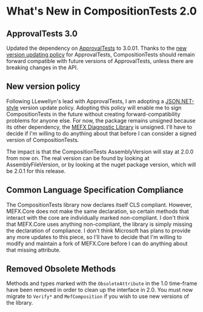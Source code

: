 What's New in CompositionTests 2.0
===

ApprovalTests 3.0
---
Updated the dependency on [ApprovalTests](http://approvaltests.com) to 3.0.01.  Thanks to the [new version updating policy](http://blog.approvaltests.com/2013/07/whats-new-in-approvaltestnet-v-30.html) for ApprovalTests, CompositionTests should remain forward compatible with future versions of ApprovalTests, unless there are breaking changes in the API. 

New version policy
---

Following LLewellyn's lead with ApprovalTests, I am adopting a [JSON.NET-style](http://james.newtonking.com/archive/2012/04/04/json-net-strong-naming-and-assembly-version-numbers.aspx) version update policy.  Adopting this policy will enable me to sign CompositionTests in the future without creating forward-compatibility problems for anyone else.  For now, the package remains unsigned because its other dependency, the [MEFX Diagnostic Library](https://www.nuget.org/packages/MEFX.Core.Unofficial/) is unsigned.  I'll have to decide if I'm willing to do anything about that before I can  consider a signed version of CompositionTests.

The impact is that the CompositionTests AssemblyVersion will stay at 2.0.0 from now on.  The real version can be found by looking at AssemblyFileVersion, or by looking at the nuget package version, which will be 2.0.1 for this release.

Common Language Specification Compliance
---

The CompositionTests library now declares itself CLS compliant.  However, MEFX.Core does not make the same declaration, so certain methods that interact with the core are individually marked non-compliant.  I don't think that MEFX.Core uses anything non-compliant, the library is simply missing the declaration of compliance. I don't think Microsoft has plans to provide any more updates to this piece, so I'll have to decide that I'm willing to modify and maintain a fork of MEFX.Core before I can do anything about that missing attribute.

Removed Obsolete Methods
---

Methods and types marked with the `ObsoleteAttribute` in the 1.0 time-frame have been removed in order to clean up the interface in 2.0.  You must now migrate to `Verify*` and `MefComposition` if you wish to use new versions of the library.
